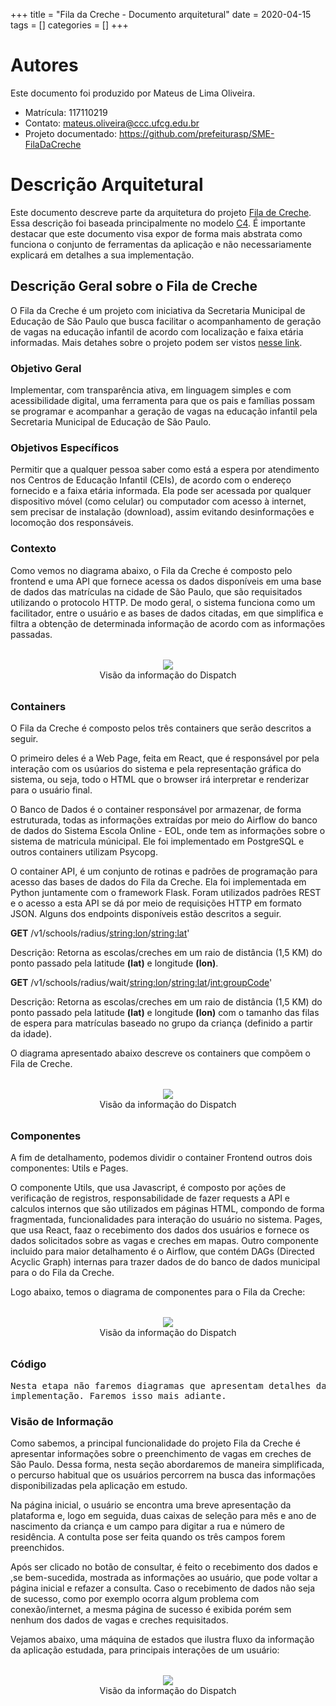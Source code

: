 +++
title = "Fila da Creche - Documento arquitetural"
date = 2020-04-15
tags = []
categories = []
+++

# Autores

Este documento foi produzido por Mateus de Lima Oliveira.

- Matrícula: 117110219
- Contato: mateus.oliveira@ccc.ufcg.edu.br
- Projeto documentado: https://github.com/prefeiturasp/SME-FilaDaCreche

# Descrição Arquitetural

Este documento descreve parte da arquitetura do projeto [Fila de Creche](https://github.com/prefeiturasp/SME-FilaDaCreche). Essa descrição foi baseada principalmente no modelo [C4](https://c4model.com/).
É importante destacar que este documento visa expor de forma mais abstrata como funciona o conjunto de ferramentas da aplicação e não necessariamente explicará em detalhes a sua implementação.


## Descrição Geral sobre o Fila de Creche

O Fila da Creche é um projeto com iniciativa da Secretaria Municipal de Educação de São Paulo que busca facilitar o acompanhamento de geração de vagas na educação infantil de acordo com localização e faixa etária informadas. Mais detahes sobre o projeto podem ser vistos [nesse link](https://educacao.sme.prefeitura.sp.gov.br/entenda-como-funciona-a-plataforma-vaga-na-creche/).


### Objetivo Geral

Implementar, com transparência ativa, em linguagem simples e com acessibilidade digital, uma ferramenta para que os pais e famílias possam se programar e acompanhar a geração de vagas na educação infantil pela Secretaria Municipal de Educação de São Paulo.

### Objetivos Específicos

Permitir que a qualquer pessoa saber como está a espera por atendimento nos Centros de Educação Infantil (CEIs), de acordo com o endereço fornecido e a faixa etária informada. Ela pode ser acessada por qualquer dispositivo móvel (como celular) ou computador com acesso à internet, sem precisar de instalação (download), assim evitando desinformações e locomoção dos responsáveis. 

### Contexto

Como vemos no diagrama abaixo, o Fila da Creche é composto pelo frontend e uma API que fornece acessa os dados disponíveis em uma base de dados das matrículas na cidade de São Paulo, que são requisitados utilizando o protocolo HTTP.
De modo geral, o sistema funciona como um facilitador, entre o usuário e as bases de dados citadas, em que simplifica e filtra a obtenção de determinada informação de acordo com as informações passadas.

<div align="center" style="margin: 2rem 0;">
    <img src="fig1-contexto.png">
    <span style="display:block;">
        Visão da informação do Dispatch
    </span>
</div>


### Containers

O Fila da Creche é composto pelos três containers que serão descritos a seguir.

O primeiro deles é a Web Page, feita em React, que é responsável por pela interação com os usúarios do sistema e pela representação gráfica do sistema, ou seja, todo o HTML que o browser irá interpretar e renderizar para o usuário final. 

O Banco de Dados é o container responsável por armazenar, de forma estruturada, todas as informações extraídas por meio do Airflow do banco de dados do Sistema Escola Online - EOL, onde tem as informações sobre o sistema de matricula múnicipal. Ele foi implementado em PostgreSQL e outros containers utilizam Psycopg.

O container API, é um conjunto de rotinas e padrões de programação para acesso das bases de dados do Fila da Creche. Ela foi implementada em Python juntamente com o framework Flask. Foram utilizados padrões REST e o acesso a esta API se dá por meio de requisições HTTP em formato JSON. Alguns dos endpoints disponíveis estão descritos a seguir.

**GET** /v1/schools/radius/<string:lon>/<string:lat>'

Descrição: Retorna as escolas/creches em um raio de distância (1,5 KM) do ponto passado pela latitude **(lat)** e longitude **(lon)**.

**GET** /v1/schools/radius/wait/<string:lon>/<string:lat>/<int:groupCode>'

Descrição: Retorna as escolas/creches em um raio de distância (1,5 KM) do ponto passado pela latitude **(lat)** e longitude **(lon)** com o tamanho das filas de espera para matrículas baseado no grupo da criança (definido a partir da idade). 

O diagrama apresentado abaixo descreve os containers que compõem o Fila de Creche.

<div align="center" style="margin: 2rem 0;">
    <img src="fig2-containers.png">
    <span style="display:block;">
        Visão da informação do Dispatch
    </span>
</div>

### Componentes

A fim de detalhamento, podemos dividir o container Frontend outros dois componentes: Utils e Pages.

O componente Utils, que usa Javascript, é composto por ações de verificação de registros, responsabilidade de fazer requests a API e calculos internos que são utilizados em páginas HTML, compondo de forma fragmentada, funcionalidades para interação do usuário no sistema. Pages, que usa React, faaz o recebimento dos dados dos usuários e fornece os dados solicitados sobre as vagas e creches em mapas. 
Outro componente incluido para maior detalhamento é o Airflow, que contém DAGs (Directed Acyclic Graph) internas para trazer dados de do banco de dados municipal para o do Fila da Creche. 

Logo abaixo, temos o diagrama de componentes para o Fila da Creche:

<div align="center" style="margin: 2rem 0;">
    <img src="fig3-componentes.png">
    <span style="display:block;">
        Visão da informação do Dispatch
    </span>
</div>

### Código

<pre>
Nesta etapa não faremos diagramas que apresentam detalhes da
implementação. Faremos isso mais adiante.
</pre>

### Visão de Informação

Como sabemos, a principal funcionalidade do projeto Fila da Creche é apresentar informações sobre o preenchimento de vagas em creches de São Paulo. Dessa forma, nesta seção abordaremos de maneira simplificada, o percurso habitual que os usuários percorrem na busca das informações disponibilizadas pela aplicação em estudo.

Na página inicial, o usuário se encontra uma breve apresentação da plataforma e, logo em seguida, duas caixas de seleção para mês e ano de nascimento da criança e um campo para digitar a rua e número de residência. A contulta pose ser feita quando os três campos forem preenchidos.

Após ser clicado no botão de consultar, é feito o recebimento dos dados e ,se bem-sucedida, mostrada as informações ao usuário, que pode voltar a página inicial e refazer a consulta. Caso o recebimento de dados não seja de sucesso, como por exemplo ocorra algum problema com conexão/internet, a mesma página de sucesso é exibida porém sem nenhum dos dados de vagas e creches requisitados.


Vejamos abaixo, uma máquina de estados que ilustra fluxo da informação da aplicação estudada, para principais interações de um usuário:

<div align="center" style="margin: 2rem 0;">
    <img src="fig4-estados.png">
    <span style="display:block;">
        Visão da informação do Dispatch
    </span>
</div>
